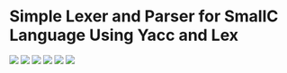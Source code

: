 
# Simple Lexer and Parser for SmallC Language Using Yacc and Lex



<img src = "https://github.com/fatihcinar1/simple-lexer-and-parser-for-smallc/blob/master/Images/smallc1.png?raw=true">


<img src = "https://github.com/fatihcinar1/simple-lexer-and-parser-for-smallc/blob/master/Images/smallc2.png?raw=true">


<img src = "https://github.com/fatihcinar1/simple-lexer-and-parser-for-smallc/blob/master/Images/smallc3.png?raw=true">


<img src = "https://github.com/fatihcinar1/simple-lexer-and-parser-for-smallc/blob/master/Images/smallc4.png?raw=true">


<img src = "https://github.com/fatihcinar1/simple-lexer-and-parser-for-smallc/blob/master/Images/smallc5.png?raw=true">


<img src = "https://github.com/fatihcinar1/simple-lexer-and-parser-for-smallc/blob/master/Images/smallc6.png?raw=true">


